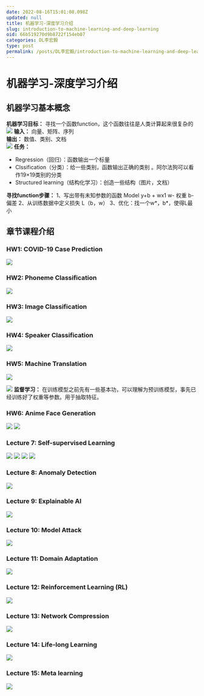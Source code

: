 ```yaml
---
date: 2022-08-16T15:01:08.098Z
updated: null
title: 机器学习-深度学习介绍
slug: introduction-to-machine-learning-and-deep-learning
oid: 66b519270d9b8722f154eb07
categories: DL李宏毅
type: post
permalink: /posts/DL李宏毅/introduction-to-machine-learning-and-deep-learning
---
```



# 机器学习-深度学习介绍

## 机器学习基本概念

**机器学习目标：**
寻找一个函数function，这个函数往往是人类计算起来很复杂的  
![](https://qiniu.kanes.top/blog/4a77fcc0.png)
**输入：**
向量、矩阵、序列  
**输出：**
数值、类别、文档  
![](https://qiniu.kanes.top/blog/fee31396.png)
**任务：**

* Regression（回归）：函数输出一个标量
* Clssification（分类）：给一些类别，函数输出正确的类别 。阿尔法狗可以看作19×19类别的分类
* Structured learning（结构化学习）：创造一些结构（图片，文档）

**寻找function步骤：**
1、写出带有未知参数的函数 Model y+b + wx1 w- 权重 b-偏差
2、从训练数据中定义损失 L（b，w）
3、优化：找一个w*，b*，使得L最小

## 章节课程介绍

### HW1: COVID-19 Case Prediction

![](https://qiniu.kanes.top/blog/4fa60262.png)

### HW2: Phoneme Classification

![](https://qiniu.kanes.top/blog/d52a4752.png)

### HW3: Image Classification

![](https://qiniu.kanes.top/blog/28ab7c8d.png)

### HW4: Speaker Classification

![](https://qiniu.kanes.top/blog/ecac6428.png)

### HW5: Machine Translation

![](https://qiniu.kanes.top/blog/f6f7fdd9.png)

![](https://qiniu.kanes.top/blog/26718c25.png)
**监督学习：**
在训练模型之前先有一些基本功，可以理解为预训练模型，事先已经训练好了权重等参数。用于抽取特征。


### HW6: Anime Face Generation

![](https://qiniu.kanes.top/blog/e7f43128.png)
![](https://qiniu.kanes.top/blog/57bb6dad.png)

### Lecture 7: Self-supervised Learning

![](https://qiniu.kanes.top/blog/89c0aa0d.png)
![](https://qiniu.kanes.top/blog/10f3563a.png)
![](https://qiniu.kanes.top/blog/32315208.png)
![](https://qiniu.kanes.top/blog/5e46675b.png)

### Lecture 8: Anomaly Detection

![](https://qiniu.kanes.top/blog/49dca289.png)


### Lecture 9: Explainable AI 

![](https://qiniu.kanes.top/blog/06e9c248.png)


### Lecture 10: Model Attack

![](https://qiniu.kanes.top/blog/43f3dd1f.png)


### Lecture 11: Domain Adaptation 

![](https://qiniu.kanes.top/blog/adac933d.png)

### Lecture 12: Reinforcement Learning (RL)

![](https://qiniu.kanes.top/blog/706e53d6.png)

### Lecture 13: Network Compression

![](https://qiniu.kanes.top/blog/1c51cb30.png)

### Lecture 14: Life-long Learning

![](https://qiniu.kanes.top/blog/36fa4e88.png)

### Lecture 15: Meta learning

![](https://qiniu.kanes.top/blog/dd721e69.png)